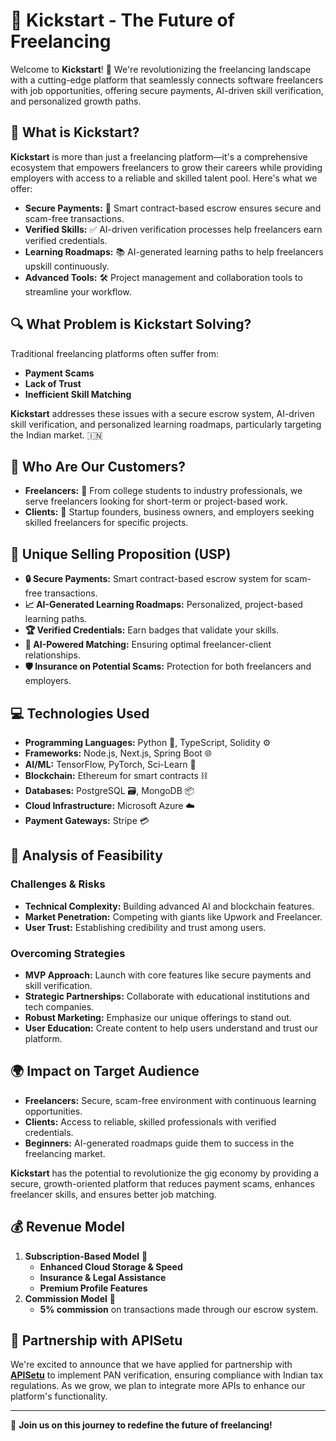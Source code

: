 # 🚀 Kickstart - The Future of Freelancing

Welcome to **Kickstart**! 🎉 We're revolutionizing the freelancing landscape with a cutting-edge platform that seamlessly connects software freelancers with job opportunities, offering secure payments, AI-driven skill verification, and personalized growth paths.

## 🌟 What is Kickstart?

**Kickstart** is more than just a freelancing platform—it's a comprehensive ecosystem that empowers freelancers to grow their careers while providing employers with access to a reliable and skilled talent pool. Here's what we offer:

- **Secure Payments:** 💸 Smart contract-based escrow ensures secure and scam-free transactions.
- **Verified Skills:** ✅ AI-driven verification processes help freelancers earn verified credentials.
- **Learning Roadmaps:** 📚 AI-generated learning paths to help freelancers upskill continuously.
- **Advanced Tools:** 🛠️ Project management and collaboration tools to streamline your workflow.

## 🔍 What Problem is Kickstart Solving?

Traditional freelancing platforms often suffer from:

- **Payment Scams**
- **Lack of Trust**
- **Inefficient Skill Matching**

**Kickstart** addresses these issues with a secure escrow system, AI-driven skill verification, and personalized learning roadmaps, particularly targeting the Indian market. 🇮🇳

## 🎯 Who Are Our Customers?

- **Freelancers:** 💼 From college students to industry professionals, we serve freelancers looking for short-term or project-based work.
- **Clients:** 🏢 Startup founders, business owners, and employers seeking skilled freelancers for specific projects.

## 🚀 Unique Selling Proposition (USP)

- **🔒 Secure Payments:** Smart contract-based escrow system for scam-free transactions.
- **📈 AI-Generated Learning Roadmaps:** Personalized, project-based learning paths.
- **🏆 Verified Credentials:** Earn badges that validate your skills.
- **🤖 AI-Powered Matching:** Ensuring optimal freelancer-client relationships.
- **🛡️ Insurance on Potential Scams:** Protection for both freelancers and employers.

## 💻 Technologies Used

- **Programming Languages:** Python 🐍, TypeScript, Solidity ⚙️
- **Frameworks:** Node.js, Next.js, Spring Boot 🌐
- **AI/ML:** TensorFlow, PyTorch, Sci-Learn 🤖
- **Blockchain:** Ethereum for smart contracts ⛓️
- **Databases:** PostgreSQL 🗃️, MongoDB 📦
- **Cloud Infrastructure:** Microsoft Azure ☁️
- **Payment Gateways:** Stripe 💳

## 🧠 Analysis of Feasibility

### Challenges & Risks

- **Technical Complexity:** Building advanced AI and blockchain features.
- **Market Penetration:** Competing with giants like Upwork and Freelancer.
- **User Trust:** Establishing credibility and trust among users.

### Overcoming Strategies

- **MVP Approach:** Launch with core features like secure payments and skill verification.
- **Strategic Partnerships:** Collaborate with educational institutions and tech companies.
- **Robust Marketing:** Emphasize our unique offerings to stand out.
- **User Education:** Create content to help users understand and trust our platform.

## 🌍 Impact on Target Audience

- **Freelancers:** Secure, scam-free environment with continuous learning opportunities.
- **Clients:** Access to reliable, skilled professionals with verified credentials.
- **Beginners:** AI-generated roadmaps guide them to success in the freelancing market.

**Kickstart** has the potential to revolutionize the gig economy by providing a secure, growth-oriented platform that reduces payment scams, enhances freelancer skills, and ensures better job matching.

## 💰 Revenue Model

1. **Subscription-Based Model** 🔄
   - **Enhanced Cloud Storage & Speed**
   - **Insurance & Legal Assistance**
   - **Premium Profile Features**
2. **Commission Model** 💼
   - **5% commission** on transactions made through our escrow system.

## 🤝 Partnership with APISetu

We're excited to announce that we have applied for partnership with [**APISetu**](https://apisetu.gov.in/) to implement PAN verification, ensuring compliance with Indian tax regulations. As we grow, we plan to integrate more APIs to enhance our platform's functionality.

---

🌟 **Join us on this journey to redefine the future of freelancing!**
